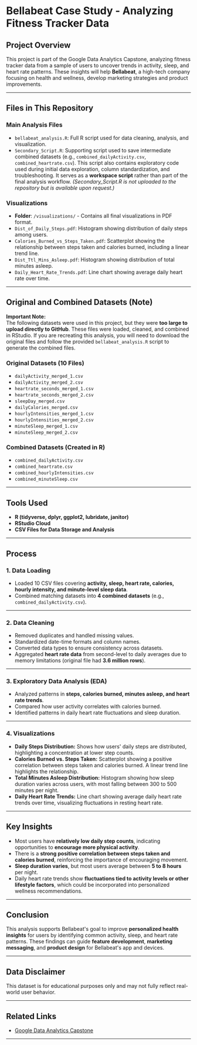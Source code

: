 # Bellabeat Case Study - Analyzing Fitness Tracker Data

## Project Overview
This project is part of the Google Data Analytics Capstone, analyzing fitness tracker data from a sample of users to uncover trends in activity, sleep, and heart rate patterns. These insights will help **Bellabeat**, a high-tech company focusing on health and wellness, develop marketing strategies and product improvements.

---

## Files in This Repository

### Main Analysis Files

- `bellabeat_analysis.R`: Full R script used for data cleaning, analysis, and visualization.
- `Secondary_Script.R`: Supporting script used to save intermediate combined datasets (e.g., `combined_dailyActivity.csv`, `combined_heartrate.csv`). This script also contains exploratory code used during initial data exploration, column standardization, and troubleshooting. It serves as a **workspace script** rather than part of the final analysis workflow. *(Secondary_Script.R is not uploaded to the repository but is available upon request.)*

### Visualizations
- **Folder**: `/visualizations/` - Contains all final visualizations in PDF format.
- `Dist_of_Daily_Steps.pdf`: Histogram showing distribution of daily steps among users.
- `Calories_Burned_vs_Steps_Taken.pdf`: Scatterplot showing the relationship between steps taken and calories burned, including a linear trend line.
- `Dist_Ttl_Mins_Asleep.pdf`: Histogram showing distribution of total minutes asleep.
- `Daily_Heart_Rate_Trends.pdf`: Line chart showing average daily heart rate over time.

---

## Original and Combined Datasets (Note)

**Important Note:**  
The following datasets were used in this project, but they were **too large to upload directly to GitHub**. These files were loaded, cleaned, and combined in RStudio. If you are recreating this analysis, you will need to download the original files and follow the provided `bellabeat_analysis.R` script to generate the combined files.

### Original Datasets (10 Files)
- `dailyActivity_merged_1.csv`
- `dailyActivity_merged_2.csv`
- `heartrate_seconds_merged_1.csv`
- `heartrate_seconds_merged_2.csv`
- `sleepDay_merged.csv`
- `dailyCalories_merged.csv`
- `hourlyIntensities_merged_1.csv`
- `hourlyIntensities_merged_2.csv`
- `minuteSleep_merged_1.csv`
- `minuteSleep_merged_2.csv`

### Combined Datasets (Created in R)
- `combined_dailyActivity.csv`
- `combined_heartrate.csv`
- `combined_hourlyIntensities.csv`
- `combined_minuteSleep.csv`

---

## Tools Used

- **R (tidyverse, dplyr, ggplot2, lubridate, janitor)**
- **RStudio Cloud**
- **CSV Files for Data Storage and Analysis**

---

## Process

### 1. Data Loading
- Loaded 10 CSV files covering **activity, sleep, heart rate, calories, hourly intensity, and minute-level sleep data**.
- Combined matching datasets into **4 combined datasets** (e.g., `combined_dailyActivity.csv`).

---

### 2. Data Cleaning
- Removed duplicates and handled missing values.
- Standardized date-time formats and column names.
- Converted data types to ensure consistency across datasets.
- Aggregated **heart rate data** from second-level to daily averages due to memory limitations (original file had **3.6 million rows**).

---

### 3. Exploratory Data Analysis (EDA)
- Analyzed patterns in **steps, calories burned, minutes asleep, and heart rate trends**.
- Compared how user activity correlates with calories burned.
- Identified patterns in daily heart rate fluctuations and sleep duration.

---

### 4. Visualizations

- **Daily Steps Distribution:** Shows how users' daily steps are distributed, highlighting a concentration at lower step counts.
- **Calories Burned vs. Steps Taken:** Scatterplot showing a positive correlation between steps taken and calories burned. A linear trend line highlights the relationship.
- **Total Minutes Asleep Distribution:** Histogram showing how sleep duration varies across users, with most falling between 300 to 500 minutes per night.
- **Daily Heart Rate Trends:** Line chart showing average daily heart rate trends over time, visualizing fluctuations in resting heart rate.

---

## Key Insights

- Most users have **relatively low daily step counts**, indicating opportunities to **encourage more physical activity**.
- There is a **strong positive correlation between steps taken and calories burned**, reinforcing the importance of encouraging movement.
- **Sleep duration varies**, but most users average between **5 to 8 hours** per night.
- Daily heart rate trends show **fluctuations tied to activity levels or other lifestyle factors**, which could be incorporated into personalized wellness recommendations.

---

## Conclusion

This analysis supports Bellabeat's goal to improve **personalized health insights** for users by identifying common activity, sleep, and heart rate patterns. These findings can guide **feature development**, **marketing messaging**, and **product design** for Bellabeat's app and devices.

---

## Data Disclaimer
This dataset is for educational purposes only and may not fully reflect real-world user behavior.

---

## Related Links
- [Google Data Analytics Capstone](https://www.coursera.org/professional-certificates/google-data-analytics)

---

